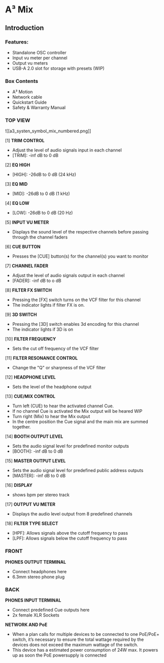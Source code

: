 # A³ Mix

## Introduction

### Features:
- Standalone OSC controller
- Input vu meter per channel
- Output vu meters
- USB-A 2.0 slot for storage with presets (WIP)

### Box Contents
- A³ Motion
- Network cable
- Quickstart Guide
- Safety & Warranty Manual

### TOP VIEW
![[a3_systen_symbol_mix_numbered.png]]

[1] **TRIM CONTROL**
- Adjust the level of audio signals input in each channel
- [TRIM]: -inf dB to 0 dB

[2] **EQ HIGH**
- [HIGH]: -26dB to 0 dB (24 kHz)

[3] **EQ MID**
- [MID]: -26dB to 0 dB (1 kHz)

[4] **EQ LOW**
- [LOW]: -26dB to 0 dB (20 Hz)

[5] **INPUT VU METER**
- Displays the sound level of the respective channels before passing through the channel faders

[6] **CUE BUTTON**
- Presses the [CUE] button(s) for the channel(s) you want to monitor

[7] **CHANNEL FADER**
- Adjust the level of audio signals output in each channel
- [FADER]: -inf dB to o dB

[8] **FILTER FX SWITCH**
- Pressing the [FX] switch turns on the VCF filter for this channel
- The indicator lights if filter FX is on.

[9]  **3D SWITCH**
- Pressing the [3D] switch enables 3d encoding for this channel
- The indicator lights if 3D is on

[10] **FILTER FREQUENCY**
- Sets the cut off frequency of the VCF filter

[11] **FILTER RESONANCE CONTROL**
- Change the "Q" or sharpness of the VCF filter

[12] **HEADPHONE LEVEL**
- Sets the level of the headphone output

[13] **CUE/MIX CONTROL**
- Turn left (CUE) to hear the activated channel Cue.
- If no channel Cue is activated the Mix output will be heared WIP
- Turn right (Mix) to hear the Mix output
- In the centre position the Cue signal and the main mix are summed together.

[14] **BOOTH OUTPUT LEVEL**
- Sets the audio signal level for predefined monitor outputs
- [BOOTH]: -inf dB to 0 dB

[15] **MASTER OUTPUT LEVEL**
- Sets the audio signal level for predefined public address outputs
- [MASTER]: -inf dB to 0 dB

[16] **DISPLAY**
- shows bpm per stereo track

[17] **OUTPUT VU METER**
- Displays the audio level output from 8 predefined channels

[18] **FILTER TYPE SELECT**
- [HPF]: Allows signals above the cutoff frequency to pass
- [LPF]: Allows signals below the cutoff frequency to pass

### FRONT
**PHONES OUTPUT TERMINAL**
- Connect headphones here
- 6.3mm stereo phone plug

### BACK
**PHONES INPUT TERMINAL**
- Connect predefined Cue outputs here
-  2x female XLR Sockets

**NETWORK AND PoE**
- When a plan calls for multiple devices to be connected to one PoE/PoE+ switch, it’s necessary to ensure the total wattage required by the devices does not exceed the maximum wattage of the switch.
- This device has a  estimated power consumption of 24W max. It powers up as soon the PoE powersupply is connected